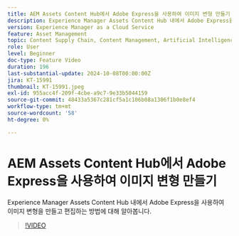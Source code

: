 ```yaml
---
title: AEM Assets Content Hub에서 Adobe Express을 사용하여 이미지 변형 만들기
description: Experience Manager Assets Content Hub 내에서 Adobe Express을 사용하여 이미지 변형을 만들고 편집하는 방법에 대해 알아봅니다.
version: Experience Manager as a Cloud Service
feature: Asset Management
topic: Content Supply Chain, Content Management, Artificial Intelligence
role: User
level: Beginner
doc-type: Feature Video
duration: 196
last-substantial-update: 2024-10-08T00:00:00Z
jira: KT-15991
thumbnail: KT-15991.jpeg
exl-id: 955acc4f-209f-4cbe-a9c7-9e33b5044159
source-git-commit: 48433a5367c281cf5a1c106b08a1306f1b0e8ef4
workflow-type: tm+mt
source-wordcount: '58'
ht-degree: 0%

---
```


# AEM Assets Content Hub에서 Adobe Express을 사용하여 이미지 변형 만들기

Experience Manager Assets Content Hub 내에서 Adobe Express을 사용하여 이미지 변형을 만들고 편집하는 방법에 대해 알아봅니다.

>[!VIDEO](https://video.tv.adobe.com/v/3435003/?learn=on)
